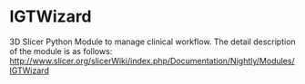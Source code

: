IGTWizard
=========

3D Slicer Python Module to manage clinical workflow. The detail description of the module is as follows: http://www.slicer.org/slicerWiki/index.php/Documentation/Nightly/Modules/IGTWizard
